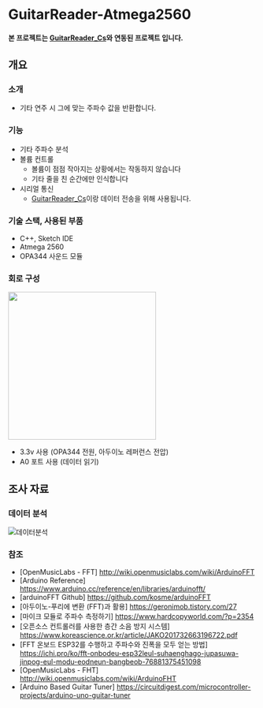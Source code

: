 # GuitarReader-Atmega2560
#### 본 프로젝트는 [GuitarReader_Cs](https://github.com/lcw3176/GuitarReader_Cs)와 연동된 프로젝트 입니다.
## 개요
### 소개
- 기타 연주 시 그에 맞는 주파수 값을 반환합니다.
### 기능
- 기타 주파수 분석
- 볼륨 컨트롤
    - 볼륨이 점점 작아지는 상황에서는 작동하지 않습니다
    - 기타 줄을 친 순간에만 인식합니다
- 시리얼 통신
    - [GuitarReader_Cs](https://github.com/lcw3176/GuitarReader_Cs)이랑 데이터 전송을 위해 사용됩니다.
### 기술 스택, 사용된 부품
- C++, Sketch IDE
- Atmega 2560
- OPA344 사운드 모듈

### 회로 구성
<img src="https://user-images.githubusercontent.com/59993347/143398275-069817ab-1a63-4ce6-9a4b-05fee07a63c3.jpg" height="300">

- 3.3v 사용 (OPA344 전원, 아두이노 레퍼런스 전압)
- A0 포트 사용 (데이터 읽기)

## 조사 자료
### 데이터 분석
![데이터분석](https://user-images.githubusercontent.com/59993347/139521515-095555d6-a22e-41e5-94a8-98ec07217c74.png)

### 참조
- [OpenMusicLabs - FFT] http://wiki.openmusiclabs.com/wiki/ArduinoFFT
- [Arduino Reference] https://www.arduino.cc/reference/en/libraries/arduinofft/
- [arduinoFFT Github] https://github.com/kosme/arduinoFFT
- [아두이노-푸리에 변환 (FFT)과 활용] https://geronimob.tistory.com/27
- [마이크 모듈로 주파수 측정하기] https://www.hardcopyworld.com/?p=2354
- [오픈소스 컨트롤러를 사용한 층간 소음 방지 시스템] https://www.koreascience.or.kr/article/JAKO201732663196722.pdf
- [FFT 온보드 ESP32를 수행하고 주파수와 진폭을 모두 얻는 방법] https://ichi.pro/ko/fft-onbodeu-esp32leul-suhaenghago-jupasuwa-jinpog-eul-modu-eodneun-bangbeob-76881375451098
- [OpenMusicLabs - FHT] http://wiki.openmusiclabs.com/wiki/ArduinoFHT
- [Arduino Based Guitar Tuner] https://circuitdigest.com/microcontroller-projects/arduino-uno-guitar-tuner